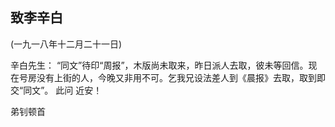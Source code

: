 ## 致李辛白

(一九一八年十二月二十一日)

辛白先生：
“同文”待印“周报”，木版尚未取来，昨日派人去取，彼未等回信。现在号房没有上街的人，今晚又非用不可。乞我兄设法差人到《晨报》去取，取到即交“同文”。
此问
近安！

弟钊顿首

